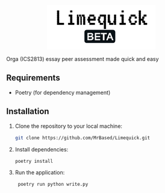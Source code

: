 <p align="center">
  <img src="logo.png" alt="Alt Text">
</p>


Orga (ICS2813) essay peer assessment made quick and easy

## Requirements

- Poetry (for dependency management)

## Installation

1. Clone the repository to your local machine:

   ```bash
   git clone https://github.com/MrBased/Limequick.git
2. Install dependencies:

   ```bash
   poetry install
   ```
3. Run the application:

   ```bash
    poetry run python write.py
    ```
